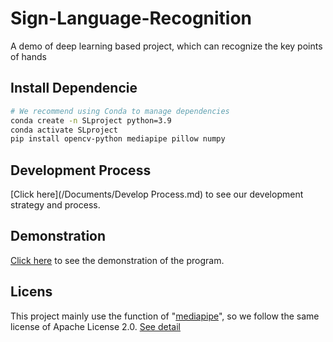 # Sign-Language-Recognition
A demo of deep learning based project, which can recognize the key points of hands


## Install Dependencie
  ```bash
  # We recommend using Conda to manage dependencies
  conda create -n SLproject python=3.9
  conda activate SLproject
  pip install opencv-python mediapipe pillow numpy
  ```

## Development Process
  [Click here](/Documents/Develop Process.md) to see our development strategy and process.

## Demonstration
  [Click here](YOUR_DEMO_LINK_HERE) to see the demonstration of the program.

## Licens
  This project mainly use the function of "[mediapipe](https://github.com/google-ai-edge/mediapipe)", so we follow the same license of Apache License 2.0. [See detail](/LICENSE)
